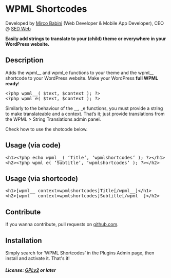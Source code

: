 # WPML Shortcodes
Developed by [Mirco Babini](http://www.mircobabini.com/donate) (Web Developer & Mobile App Developer), CEO @ [SED Web](http://www.sedweb.it)

**Easily add strings to translate to your (child) theme or everywhere in your WordPress website.**

## Description
Adds the wpml__ and wpml_e functions to your theme and the wpml__ shortcode to your WordPress website. Make your WordPress <strong>full WPML ready</strong>!

<pre>&lt;?php wpml__( $text, $context ); ?>
&lt;?php wpml_e( $text, $context ); ?></pre>

Similarly to the behaviour of the __, _e functions, you must provide a string to make translateable and a context.
That’s it; just provide translations from the WPML > String Translations admin panel.

Check how to use the shotcode below.

## Usage (via code)
<pre>&lt;h1>&lt;?php echo wpml__( ‘Title’, ‘wpmlshortcodes’ ); ?>&lt;/h1>
&lt;h2>&lt;?php wpml_e( ‘Subtitle’, ‘wpmlshortcodes’ ); ?>&lt;/h2></pre>

## Usage (via shortcode)
<pre>&lt;h1>[wpml__ context=wpmlshortcodes]Title[/wpml__]&lt;/h1>
&lt;h2>[wpml__ context=wpmlshortcodes]Subtitle[/wpml__]&lt;/h2></pre>

## Contribute
If you wanna contribute, pull requests on [github.com](https://github.com/mircobabini/wpml-shortcodes).

## Installation

Simply search for ‘WPML Shortcodes’ in the Plugins Admin page, then install and activate it. That's it!

##### License: [GPLv2](http://www.gnu.org/licenses/gpl-2.0.html) or later
